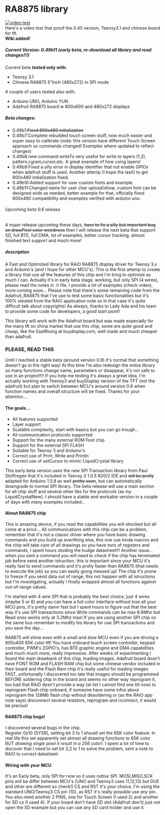RA8875 library
==============

[![video test](http://i.ytimg.com/vi/WbFOsxjFCL8/mqdefault.jpg)](http://www.youtube.com/embed/WbFOsxjFCL8)
<br>Here's a video test that proof the 0.45 version, Teensy3.1 and chinese board for tft.<br>
**Wiki added!**

##### Current Version: 0.49b11 (early beta, re-download all library and read changes!!!)<br>
Current beta **tested only with**:

* Teensy 3.1
* Chinese RA8875 5"Inch (480x272) in SPI mode

A couple of users tested also with:
* Arduino UNO, Arduino YUN
* Adafruit RA8875 board w 800x600 and 480x272 displays

##### Beta changes:

* 0.49b1:<s>Fixed 800x480 initialization</s>
* 0.49b7:Complete rebuilded touch screen stuff, now much easier and super easy to calibrate
(note: this version have different Touch Screen approach so commands changed! Examples where updated to reflect changes)
* 0.49b8:new command writeTo very useful for write to layers (1,2), pattern,cgram,cursor,etc. A great example of how using layers!
* 0.49b9:Fixed a silly error in display identifier that not enable GPIOx when adafruit stuff is used. Another attemp (I hope the last!) to get 800x480 initialization fixed.
* 0.49b10:Added support for user custom fonts and example.
* 0.49b11:Changed name for user char upload/show, custom font can be designed wide as needed, better example for that, officially fixed 800x480 compatibility and examples verified with arduino uno.

###### Upcoming beta 0.6 release
A major release upcoming these days, <s>have to fix a silly but important bug on drawPixel color weirdness</s> then I will release the next beta that support SD, full BTE, full DMA, lot of examples, better cursor tracking, almost finished text support and much more!<br>

##### description
A Fast and Optimized library for RAiO RA8875 display driver for Teensy 3.x and Arduino's (and I hope for other MCU's).
This is the first attemp to create a library that use all the features of this chip and I'm tring to optimize as much I can.
Actually it's in early beta stage, working, but only SPI (4 wires), please read the notes in .h file.
I provide a lot of examples (check video), more coming soon...
Please note that there's some remaining code from the Adafruit_RA8875 that I've use to test some basic functionalities but it's 100% stealed from the RAiO application note so in that case it's quite difficult talk about copyrights!
As always, thanks to Lady Ada and his team to provide some code for developers, a good start point!

This library will work with the Adafruit board but was made expecially for the many tft on china market that use this chip, some are quite good and cheap, like
the EastRising at buydisplay.com, well made and much cheaper than adafruit.

### PLEASE, READ THIS
Until I reached a stable beta (around version 0.9) it's normal that something doesn't go in the right way!
At this time I'm also redesign the entire library so many functions change name, parameters or disappear, it's not
safe to use in an project!!!! If you help me testing it's always a great idea, I'm actually working with Teensy3 and buyDisplay version of the TFT (not the adafruit) but plan to switch between MCU's around version 0.8 when function names and overall structure will be fixed.
Thanks for your attention....

####  The goals...
  
  - All features supported
  - Layer support
  - Scalable complexity, start with basics but you can go trough...
  - All communication protocols supported
  - Support for the many external ROM Font chip
  - Support for the external SPI FLASH
  - Suitable for Teensy 3 and Arduino's
  - Correct use of Print, Write and Println
  - Correct use of setCursor to mimic LiquidCrystal library

This early beta version uses the new SPI Transaction library from Paul Stoffregen that it's included in Teensy 3 1.0.5 R20/2 IDE and <s>will be prolly</s> adapted for Arduino 1.5.8 as well <s>pretty soon</s>, but can automatically downgrade to normal SPI library.
The beta release will use a main section for all chip stuff and several other libs for the protocols (as my LiquidCrystalNew).
I should have a stable and workable version in a couple of days with many examples included...


#### About RA8875 chip
This is amazing device, if you read the capabilities you will shocked but all come at a price...
All communications with this chip can be a problem, remember that it's not a classic driver where you have basic drawing commands and you build up everithing else, this one use kinda macros and the chip will take care of all drawings so you have tons of registers and commands, I spent hours studing the hudge datasheet!!!
Another issue... when you sent a command you will need to check if the chip has terminated job before send another istruction, this is important since your MCU it's really fast to send commands and it's prolly faster than RA8875 (that needs to execute the job) so you can easily going messed up! 
The chip it's prone to freeze if you send data out of range, this not happen with all istructions but I'm investigating, actually I finally wrapped almost all functions against out-of-range values.

I'm started with 4 wire SPI that is probably the best choice, just 4 wires (maybe 5 or 6) and you can have a full color interface without lose all your MCU pins, it's pretty damn fast but I spent hours to figure out that the best way it's use SPI transactions since Write commands can be max 6.6Mhz but Read ones works only at 3.2Mhz max! If you are using another SPI chip on the same bus remember to modify his library for use SPI transactions and you save the day...

RA8875 will shine even with a small and slow MCU even if you are driving a 800x400 65K color tft!
You have onboard touch screen controller, keypad controller, PWM's 2GPIO's, has BTE graphic engine and DMA capabilities and much much more, really impressive.
After weeks of experimenting I found the main drawback of this chip, loading images. Adafruit board dosn't have FONT ROM and FLASH RAM chip but some chinese vendor included in their board and the Flash Ram chip it's really useful for loading images FAST, unfortunatly I discovered too late that images should be programmed BEFORE soldering chip in the board and seems no other way reprogram it, too bad that RAiO dosn't provide a way (at list I cannot find one till now) to reprogram Flash chip onboard, if someone have some infos about reprogram the 128Mb flash chip without desoldering or (as the RAiO app note says) disconnect several resistors, reprogram and riconnect, it would be precius!

#### RA8875 chip bugs!
I discovered several bugs in the chip.<br>
Register 0x10 (SYSR), setting bit 3 to 1 should set the 65K color feature.
In real life this set apparently set almost all drawing functions to 65K color BUT _drawing single pixel it result in a 256 color!_. I spent a lot of time to discover that I need to set bit 3,2 to 1 to solve the problem, sent a note to RAiO to correct datasheet.

#### Wiring with your MCU
It's an Early beta, only SPI for now so it uses _native SPI_.
MOSI,MISO,SCK pins will be differ between MCU's (UNO and Teensy3 uses 11,12,13) but DUE and other are different so check!)
CS and RST it's your choice, I'm using the standard UNO/Teensy3 CS pin (10), as RST it's really possible use _any_ pin.
You also need another 2 PINS, one for Touch Screen (I used 2) and another for SD cs (I used 4). If your board don't have SD slot (Adafruit don't) just not open the SD example but you can use any SD card holder and use it.


